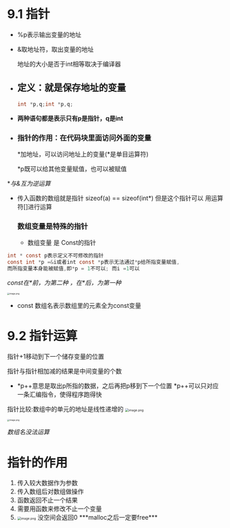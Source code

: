 # 9.1 指针

- %p表示输出变量的地址 

- &取地址符，取出变量的地址

  地址的大小是否于int相等取决于编译器

- ## 定义：就是保存地址的变量

  ```c
  int *p,q;int *p,q;
  ```

- **两种语句都是表示只有p是指针，q是int**

- ### 指针的作用：在代码块里面访问外面的变量

  *加地址，可以访问地址上的变量(\*是单目运算符)

  *p既可以给其他变量赋值，也可以被赋值

**与&互为逆运算*

- 传入函数的数组就是指针
  sizeof(a) == sizeof(int*)
  但是这个指针可以 用运算符[]进行运算

  ### 数组变量是特殊的指针

  - 数组变量 是 Const的指针

```c
int * const p表示定义不可修改的指针
const int *p =&i或者int const *p表示无法通过*p给所指变量赋值,
而所指变量本身能被赋值,即*p = 1不可以; 而i =1可以
```

*const在\*前，为第二种 ，在\*后，为第一种*

<img src="https://tva1.sinaimg.cn/large/008tG9v6ly1h5s9yg12xvj30x80jwjvz.jpg" alt="image.png" style="zoom: 33%;" />

- const 数组名表示数组里的元素全为const变量

# 9.2 指针运算

指针+1移动到下一个储存变量的位置

指针与指针相加减的结果是中间变量的个数

- *p++意思是取出p所指的数据，之后再把p移到下一个位置
  *p++可以只对应一条汇编指令，使得程序跑得快

指针比较:数组中的单元的地址是线性递增的
<img src="https://tva1.sinaimg.cn/large/008tG9v6ly1h5sbj5weunj30qb0l2tdr.jpg" alt="image.png" style="zoom:50%;" />

<img src="https://tva1.sinaimg.cn/large/008tG9v6ly1h5sbn5a28sj30s90lngr3.jpg" alt="image.png" style="zoom: 33%;" />

*数组名没法运算*

# 指针的作用

1. 传入较大数据作为参数
2. 传入数组后对数组做操作
3. 函数返回不止一个结果
4. 需要用函数来修改不止一个变量
5. <img src="https://tva1.sinaimg.cn/large/008tG9v6ly1h5sby415suj30re0k8gos.jpg" alt="image.png" style="zoom:50%;" />
   没空间会返回0
   ***malloc之后一定要free***